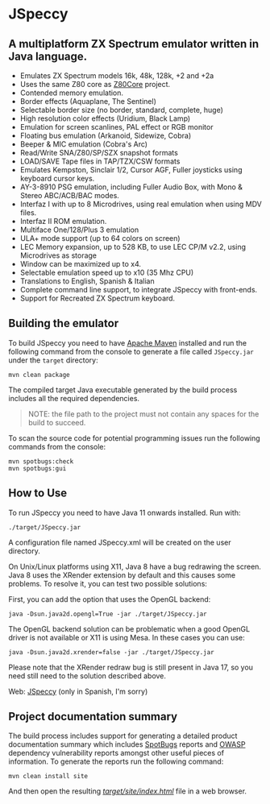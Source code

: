 # JSpeccy

## A multiplatform ZX Spectrum emulator written in Java language.

* Emulates ZX Spectrum models 16k, 48k, 128k, +2 and +2a
* Uses the same Z80 core as [Z80Core](http://github.com/jsanchezv/Z80Core) project.
* Contended memory emulation.
* Border effects (Aquaplane, The Sentinel)
* Selectable border size (no border, standard, complete, huge)
* High resolution color effects (Uridium, Black Lamp)
* Emulation for screen scanlines, PAL effect or RGB monitor
* Floating bus emulation (Arkanoid, Sidewize, Cobra)
* Beeper & MIC emulation (Cobra's Arc)
* Read/Write SNA/Z80/SP/SZX snapshot formats
* LOAD/SAVE Tape files in TAP/TZX/CSW formats
* Emulates Kempston, Sinclair 1/2, Cursor AGF, Fuller joysticks using keyboard cursor keys.
* AY-3-8910 PSG emulation, including Fuller Audio Box, with Mono & Stereo ABC/ACB/BAC modes.
* Interfaz I with up to 8 Microdrives, using real emulation when using MDV files.
* Interfaz II ROM emulation.
* Multiface One/128/Plus 3 emulation
* ULA+ mode support (up to 64 colors on screen)
* LEC Memory expansion, up to 528 KB, to use LEC CP/M v2.2, using Microdrives as storage
* Window can be maximized up to x4.
* Selectable emulation speed up to x10 (35 Mhz CPU)
* Translations to English, Spanish & Italian
* Complete command line support, to integrate JSpeccy with front-ends.
* Support for Recreated ZX Spectrum keyboard.

## Building the emulator

To build JSpeccy you need to have [Apache Maven](https://maven.apache.org) installed and run the following command from the console to generate a file called `JSpeccy.jar` under the `target` directory:

    mvn clean package

The compiled target Java executable generated by the build process includes all the required dependencies.

> NOTE: the file path to the project must not contain any spaces for the build to succeed.

To scan the source code for potential programming issues run the following commands from the console:

    mvn spotbugs:check
    mvn spotbugs:gui

## How to Use

To run JSpeccy you need to have Java 11 onwards installed. Run with:

    ./target/JSpeccy.jar

A configuration file named JSpeccy.xml will be created on the user directory.

On Unix/Linux platforms using X11, Java 8 have a bug redrawing the screen. Java 8 uses the XRender extension by default and this causes some problems. To resolve it, you can test two possible solutions:

First, you can add the option that uses the OpenGL backend:

    java -Dsun.java2d.opengl=True -jar ./target/JSpeccy.jar

The OpenGL backend solution can be problematic when a good OpenGL driver is not available or X11 is using Mesa. In these cases you can use:

    java -Dsun.java2d.xrender=false -jar ./target/JSpeccy.jar

Please note that the XRender redraw bug is still present in Java 17, so you need still need to the solution described above.

Web: [JSpeccy](http://jspeccy.speccy.org) (only in Spanish, I'm sorry)

## Project documentation summary

The build process includes support for generating a detailed product documentation summary which includes [SpotBugs](https://spotbugs.github.io/) reports and [OWASP](https://owasp.org/) dependency vulnerability reports amongst other useful pieces of information.
To generate the reports run the following command:

    mvn clean install site

And then open the resulting [*target/site/index.html*](target/site/index.html]) file in a web browser.
